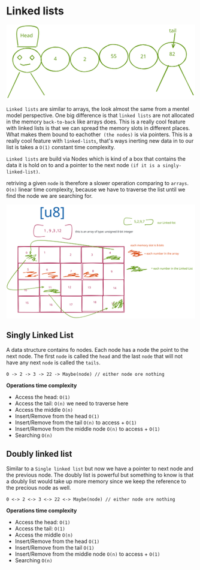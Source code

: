 # Linked lists

<img src="./bug.svg" />

`Linked lists` are similar to arrays, the look almost the same from a mentel model perspective.
One big difference is that `linked lists` are not allocated in the memory `back-to-back` like arrays does. This is a really cool feature with linked lists is that we can spread the memory slots in different places. What makes them bound to eachother` (the nodes)` is via pointers.
This is a really cool feature with `linked-lists`, that's ways inerting new data in to our list is takes a `O(1)` constant time complexity.

`Linked lists` are build via Nodes which is kind of a box that contains the data it is hold on to and a pointer to the next node `(if it is a singly-linked-list)`.

retriving a given `node` is therefore a slower operation comparing to `arrays`.
`O(n)` linear time complexity, because we have to traverse the list until we find the node we are searching for.

<img src="./linked-list.svg" />

## Singly Linked List

A data structure contains fo nodes. Each node has a node the point to the next node.
The first `node` is called the `head` and the last `node` that will not have any next `node`
is called the `tails`.

```
0 -> 2 -> 3 -> 22 -> Maybe(node) // either node ore nothing
```

**Operations time complexity**

- Access the head: `O(1)`
- Access the tail: `O(n)` we need to traverse here
- Access the middle `O(n)`
- Insert/Remove from the head `O(1)`
- Insert/Remove from the tail `O(n)` to access + `O(1)`
- Insert/Remove from the middle node `O(n)` to access + `O(1)`
- Searching `O(n)`

## Doubly linked list

Similar to a `Single linked list` but now we have a pointer to next node and the previous node.
The doubly list is powerful but something to know is that a doubly list would take up more memory since we keep the reference to the precious node as well.

```
0 <-> 2 <-> 3 <-> 22 <-> Maybe(node) // either node ore nothing
```

**Operations time complexity**

- Access the head: `O(1)`
- Access the tail: `O(1)`
- Access the middle `O(n)`
- Insert/Remove from the head `O(1)`
- Insert/Remove from the tail `O(1)`
- Insert/Remove from the middle node `O(n)` to access + `O(1)`
- Searching `O(n)`
